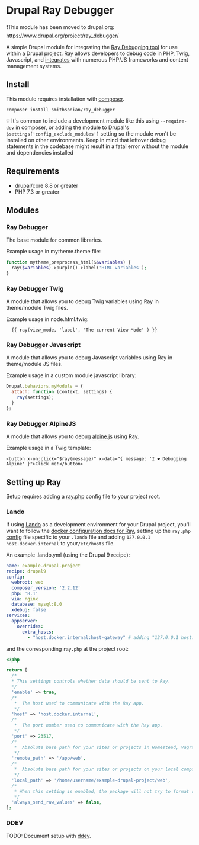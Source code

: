 # Drupal Ray Debugger

❗This module has been moved to drupal.org: https://www.drupal.org/project/ray_debugger/

A simple Drupal module for integrating the [Ray Debugging tool](https://myray.app/) for use within a Drupal project.
Ray allows developers to debug code in PHP, Twig, Javascript, and [integrates](https://spatie.be/docs/ray/v1/installation-in-your-project/introduction)
with numerous PHP/JS frameworks and content management systems.


## Install

This module requires installation with [composer](https://getcomposer.org/).

```
composer install smithsonian/ray_debugger
```

:bulb: It's common to include a development module like this using `--require-dev` in composer, or adding the module
to Drupal's `$settings['config_exclude_modules']` setting so the module won't be installed on other environments. Keep
in mind that leftover debug statements in the codebase might result in a fatal error without the module and dependencies
installed

## Requirements

- drupal/core 8.8 or greater
- PHP 7.3 or greater

## Modules

### Ray Debugger

The base module for common libraries.

Example usage in mytheme.theme file:
```php
function mytheme_preprocess_html(&$variables) {
  ray($variables)->purple()->label('HTML variables');
}
```

### Ray Debugger Twig

A module that allows you to debug Twig variables using Ray in theme/module Twig files.

Example usage in node.html.twig:
```twig
  {{ ray(view_mode, 'label', 'The current View Mode' ) }}
```

### Ray Debugger Javascript

A module that allows you to debug Javascript variables using Ray in theme/module JS files.

Example usage in a custom module javascript library:
```js
Drupal.behaviors.myModule = {
  attach: function (context, settings) {
    ray(settings);
  }
};
```

### Ray Debugger AlpineJS

A module that allows you to debug [alpine.js](https://alpinejs.dev/start-here) using Ray.

Example usage in a Twig template:
```twig
<button x-on:click="$ray(message)" x-data="{ message: 'I ❤️ Debugging Alpine' }">Click me!</button>
```

## Setting up Ray

Setup requires adding a [ray.php](https://spatie.be/docs/ray/v1/configuration/framework-agnostic-php) config file to
your project root.

### Lando

If using [Lando](https://lando.dev/) as a development environment for your Drupal project, you'll want to follow the [docker configuration docs
for Ray](https://spatie.be/docs/ray/v1/environment-specific-configuration/docker), setting up the `ray.php`
[config](https://spatie.be/docs/ray/v1/configuration/framework-agnostic-php) file specific to your `.lando` file
and adding `127.0.0.1 host.docker.internal` to your`/etc/hosts` file.

An example .lando.yml (using the Drupal 9 recipe):

```yaml
name: example-drupal-project
recipe: drupal9
config:
  webroot: web
  composer_version: '2.2.12'
  php: '8.1'
  via: nginx
  database: mysql:8.0
  xdebug: false
services:
  appserver:
    overrides:
      extra_hosts:
        - "host.docker.internal:host-gateway" # adding "127.0.0.1 host.docker.internal" to /etc/hosts

```
and the corresponding `ray.php` at the project root:

```php
<?php

return [
  /*
  * This settings controls whether data should be sent to Ray.
  */
  'enable' => true,
  /*
   *  The host used to communicate with the Ray app.
   */
  'host' => 'host.docker.internal',
  /*
   *  The port number used to communicate with the Ray app.
   */
  'port' => 23517,
  /*
   *  Absolute base path for your sites or projects in Homestead, Vagrant, Docker, or another remote development server.
   */
  'remote_path' => '/app/web',
  /*
   *  Absolute base path for your sites or projects on your local computer where your IDE or code editor is running on.
   */
  'local_path' => '/home/username/example-drupal-project/web',
  /*
   * When this setting is enabled, the package will not try to format values sent to Ray.
   */
  'always_send_raw_values' => false,
];
```

### DDEV

TODO: Document setup with [ddev](https://github.com/drud/ddev/).
